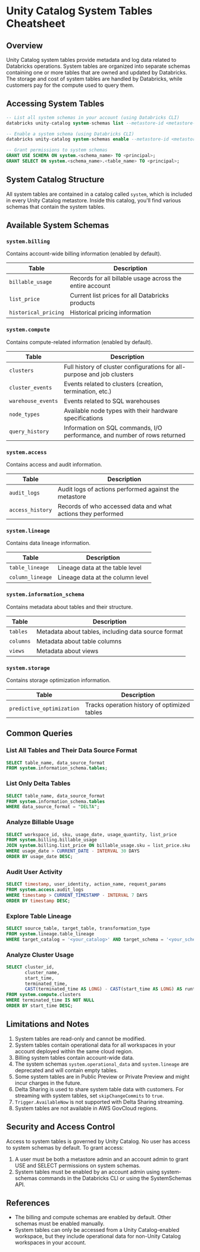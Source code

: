 # Unity Catalog System Tables Cheatsheet

## Overview

Unity Catalog system tables provide metadata and log data related to Databricks operations. System tables are organized into separate schemas containing one or more tables that are owned and updated by Databricks. The storage and cost of system tables are handled by Databricks, while customers pay for the compute used to query them.

## Accessing System Tables

```sql
-- List all system schemas in your account (using Databricks CLI)
databricks unity-catalog system-schemas list --metastore-id <metastore-id>

-- Enable a system schema (using Databricks CLI)
databricks unity-catalog system-schemas enable --metastore-id <metastore-id> --schema <SCHEMA_NAME>

-- Grant permissions to system schemas
GRANT USE SCHEMA ON system.<schema_name> TO <principal>;
GRANT SELECT ON system.<schema_name>.<table_name> TO <principal>;
```

## System Catalog Structure

All system tables are contained in a catalog called `system`, which is included in every Unity Catalog metastore. Inside this catalog, you'll find various schemas that contain the system tables.

## Available System Schemas

### `system.billing`

Contains account-wide billing information (enabled by default).

| Table | Description |
|-------|-------------|
| `billable_usage` | Records for all billable usage across the entire account |
| `list_price` | Current list prices for all Databricks products |
| `historical_pricing` | Historical pricing information |

### `system.compute`

Contains compute-related information (enabled by default).

| Table | Description |
|-------|-------------|
| `clusters` | Full history of cluster configurations for all-purpose and job clusters |
| `cluster_events` | Events related to clusters (creation, termination, etc.) |
| `warehouse_events` | Events related to SQL warehouses |
| `node_types` | Available node types with their hardware specifications |
| `query_history` | Information on SQL commands, I/O performance, and number of rows returned |

### `system.access`

Contains access and audit information.

| Table | Description |
|-------|-------------|
| `audit_logs` | Audit logs of actions performed against the metastore |
| `access_history` | Records of who accessed data and what actions they performed |

### `system.lineage`

Contains data lineage information.

| Table | Description |
|-------|-------------|
| `table_lineage` | Lineage data at the table level |
| `column_lineage` | Lineage data at the column level |

### `system.information_schema`

Contains metadata about tables and their structure.

| Table | Description |
|-------|-------------|
| `tables` | Metadata about tables, including data source format |
| `columns` | Metadata about table columns |
| `views` | Metadata about views |

### `system.storage`

Contains storage optimization information.

| Table | Description |
|-------|-------------|
| `predictive_optimization` | Tracks operation history of optimized tables |

## Common Queries

### List All Tables and Their Data Source Format

```sql
SELECT table_name, data_source_format 
FROM system.information_schema.tables;
```

### List Only Delta Tables

```sql
SELECT table_name, data_source_format 
FROM system.information_schema.tables 
WHERE data_source_format = "DELTA";
```

### Analyze Billable Usage

```sql
SELECT workspace_id, sku, usage_date, usage_quantity, list_price
FROM system.billing.billable_usage
JOIN system.billing.list_price ON billable_usage.sku = list_price.sku
WHERE usage_date > CURRENT_DATE - INTERVAL 30 DAYS
ORDER BY usage_date DESC;
```

### Audit User Activity

```sql
SELECT timestamp, user_identity, action_name, request_params
FROM system.access.audit_logs
WHERE timestamp > CURRENT_TIMESTAMP - INTERVAL 7 DAYS
ORDER BY timestamp DESC;
```

### Explore Table Lineage

```sql
SELECT source_table, target_table, transformation_type
FROM system.lineage.table_lineage
WHERE target_catalog = '<your_catalog>' AND target_schema = '<your_schema>';
```

### Analyze Cluster Usage

```sql
SELECT cluster_id, 
       cluster_name, 
       start_time, 
       terminated_time, 
       CAST(terminated_time AS LONG) - CAST(start_time AS LONG) AS runtime_seconds
FROM system.compute.clusters
WHERE terminated_time IS NOT NULL
ORDER BY start_time DESC;
```

## Limitations and Notes

1. System tables are read-only and cannot be modified.
2. System tables contain operational data for all workspaces in your account deployed within the same cloud region.
3. Billing system tables contain account-wide data.
4. The system schemas `system.operational_data` and `system.lineage` are deprecated and will contain empty tables.
5. Some system tables are in Public Preview or Private Preview and might incur charges in the future.
6. Delta Sharing is used to share system table data with customers. For streaming with system tables, set `skipChangeCommits` to `true`.
7. `Trigger.AvailableNow` is not supported with Delta Sharing streaming.
8. System tables are not available in AWS GovCloud regions.

## Security and Access Control

Access to system tables is governed by Unity Catalog. No user has access to system schemas by default. To grant access:

1. A user must be both a metastore admin and an account admin to grant USE and SELECT permissions on system schemas.
2. System tables must be enabled by an account admin using system-schemas commands in the Databricks CLI or using the SystemSchemas API.

## References

- The billing and compute schemas are enabled by default. Other schemas must be enabled manually.
- System tables can only be accessed from a Unity Catalog-enabled workspace, but they include operational data for non-Unity Catalog workspaces in your account.
